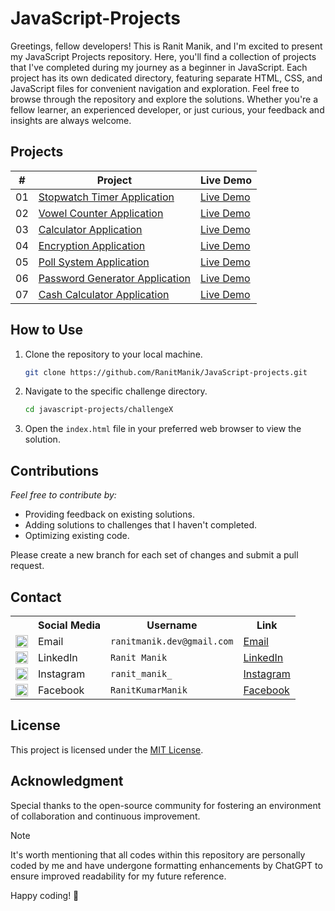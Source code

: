 # JavaScript-Projects

Greetings, fellow developers! This is Ranit Manik, and I'm excited to present my JavaScript Projects repository. Here,
you'll find a collection of projects that I've completed during my journey as a beginner in JavaScript. Each project has
its own dedicated directory, featuring separate HTML, CSS, and JavaScript files for convenient navigation and
exploration.
Feel free to browse through the repository and explore the solutions. Whether you're a fellow learner, an experienced
developer, or just curious, your feedback and insights are always welcome.

## Projects

| #  | Project                                                                                                                                | Live Demo                                                                                                         |
|:--:|----------------------------------------------------------------------------------------------------------------------------------------|-------------------------------------------------------------------------------------------------------------------|
| 01 | [Stopwatch Timer Application](https://github.com/RanitManik/JavaScript-projects/tree/main/01.%20Stopwatch%20Timer%20Application)       | [Live Demo](https://ranitmanik.github.io/JavaScript-projects/01.%20Stopwatch%20Timer%20Application/index.html)    |
| 02 | [Vowel Counter Application](https://github.com/RanitManik/JavaScript-projects/tree/main/02.%20Vowel%20Counter%20Application)           | [Live Demo](https://ranitmanik.github.io/JavaScript-projects/02.%20Vowel%20Counter%20Application/index.html)      |
| 03 | [Calculator Application](https://github.com/RanitManik/JavaScript-projects/tree/main/03.%20Calculator%20Application)                   | [Live Demo](https://ranitmanik.github.io/JavaScript-projects/03.%20Calculator%20Application/index.html)           |
| 04 | [Encryption Application](https://github.com/RanitManik/JavaScript-projects/tree/main/04.%20Encryption%20Application)                   | [Live Demo](https://ranitmanik.github.io/JavaScript-projects/04.%20Encryption%20Application/index.html)           |
| 05 | [Poll System Application](https://github.com/RanitManik/JavaScript-projects/tree/main/05.%20Poll%20System%20Application)               | [Live Demo](https://ranitmanik.github.io/JavaScript-projects/05.%20Poll%20System%20Application/index.html)        |
| 06 | [Password Generator Application](https://github.com/RanitManik/JavaScript-projects/tree/main/06.%20Password%20Generator%20Application) | [Live Demo](https://ranitmanik.github.io/JavaScript-projects/06.%20Password%20Generator%20Application/index.html) |
| 07 | [Cash Calculator Application](https://github.com/RanitManik/JavaScript-projects/tree/main/07.%20Cash%20Calculator%20Application)       | [Live Demo](https://ranitmanik.github.io/JavaScript-projects/07.%20Cash%20Calculator%20Application/index.html)    |

## How to Use

1. Clone the repository to your local machine.
   ```bash
   git clone https://github.com/RanitManik/JavaScript-projects.git
   ```

2. Navigate to the specific challenge directory.
   ```bash
   cd javascript-projects/challengeX
   ```
3. Open the `index.html` file in your preferred web browser to view the solution.

## Contributions

_Feel free to contribute by:_

- Providing feedback on existing solutions.
- Adding solutions to challenges that I haven't completed.
- Optimizing existing code.

Please create a new branch for each set of changes and submit a pull request.

## Contact

<table>
  <tr>
    <th></th>
    <th>Social Media</th>
    <th>Username</th>
    <th>Link</th>
  </tr>
  <tr>
    <td><img src="https://cdn4.iconfinder.com/data/icons/social-media-logos-6/512/112-gmail_email_mail-512.png" width="20" /></td>
    <td>Email</td>
    <td><code>ranitmanik.dev@gmail.com</code></td>
    <td><a href="mailto:ranitmanik.dev@gmail.com" target="_blank">Email</a></td>
  </tr>
  <tr>
    <td><img src="https://upload.wikimedia.org/wikipedia/commons/thumb/c/ca/LinkedIn_logo_initials.png/480px-LinkedIn_logo_initials.png" width="20" /></td>
    <td>LinkedIn</td>
    <td><code>Ranit Manik</code></td>
    <td><a href="https://www.linkedin.com/in/ranit-manik/" target="_blank">LinkedIn</a></td>
  </tr>
  <tr>
    <td><img src="https://upload.wikimedia.org/wikipedia/commons/thumb/a/a5/Instagram_icon.png/600px-Instagram_icon.png" width="20" /></td>
    <td>Instagram</td>
    <td><code>ranit_manik_</code></td>
    <td><a href="https://www.instagram.com/ranit_manik_/" target="_blank">Instagram</a></td>
  </tr>
  <tr>
    <td><img src="https://upload.wikimedia.org/wikipedia/commons/6/6c/Facebook_Logo_2023.png" width="20" /></td>
    <td>Facebook</td>
    <td><code>RanitKumarManik</code></td>
    <td><a href="https://www.facebook.com/RanitKumarManik/" target="_blank">Facebook</a></td>
</tr>
</table>

## License

This project is licensed under the [MIT License](LICENSE).

## Acknowledgment

Special thanks to the open-source community for fostering an environment of
collaboration and continuous improvement.

> [!NOTE]
>
> It's worth mentioning that all codes within this repository are personally coded by me and have undergone formatting
> enhancements by ChatGPT to ensure improved readability for my future reference.

Happy coding! 🚀
